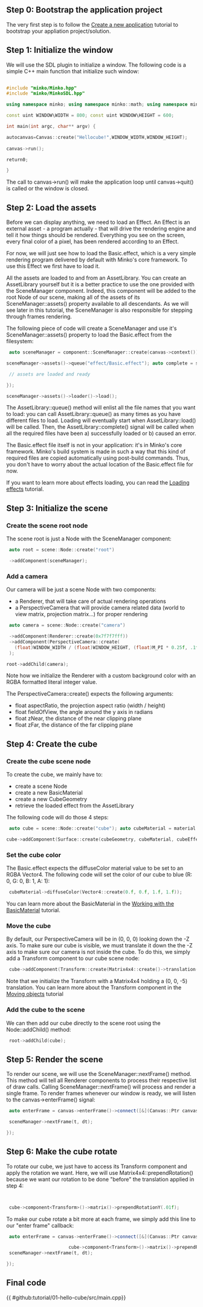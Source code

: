 Step 0: Bootstrap the application project
-----------------------------------------

The very first step is to follow the [Create a new application](Create_a_new_application.md) tutorial to bootstrap your appliation project/solution.

Step 1: Initialize the window
-----------------------------

We will use the SDL plugin to initialize a window. The following code is a simple C++ main function that initialize such window:



```cpp
 
#include "minko/Minko.hpp" 
#include "minko/MinkoSDL.hpp"

using namespace minko; using namespace minko::math; using namespace minko::component;

const uint WINDOW\WIDTH = 800; const uint WINDOW\HEIGHT = 600;

int main(int argc, char** argv) {

autocanvas=Canvas::create("Hellocube!",WINDOW_WIDTH,WINDOW_HEIGHT);
 
canvas->run();

return0;

} 
```



The call to canvas->run() will make the application loop until canvas->quit() is called or the window is closed.

Step 2: Load the assets
-----------------------

Before we can display anything, we need to load an Effect. An Effect is an external asset - a program actually - that will drive the rendering engine and tell it how things should be rendered. Everything you see on the screen, every final color of a pixel, has been rendered according to an Effect.

For now, we will just see how to load the Basic.effect, which is a very simple rendering program delivered by default with Minko's core framework. To use this Effect we first have to load it.

All the assets are loaded to and from an AssetLibrary. You can create an AssetLibrary yourself but it is a better practice to use the one provided with the SceneManager component. Indeed, this component will be added to the root Node of our scene, making all of the assets of its SceneManager::assets() property available to all descendants. As we will see later in this tutorial, the SceneManager is also responsible for stepping through frames rendering.

The following piece of code will create a SceneManager and use it's SceneManager::assets() property to load the Basic.effect from the filesystem:


```cpp
 auto sceneManager = component::SceneManager::create(canvas->context());

sceneManager->assets()->queue("effect/Basic.effect"); auto complete = sceneManager->assets()->loader()->complete()->connect([&](file::Loader::Ptr loader) {

 // assets are loaded and ready

});

sceneManager->assets()->loader()->load(); 
```


The AssetLibrary::queue() method will enlist all the file names that you want to load: you can call AssetLibrary::queue() as many times as you have different files to load. Loading will eventually start when AssetLibrary::load() will be called. Then, the AssetLibrary::complete() signal will be called when all the required files have been a) successfully loaded or b) caused an error.

The Basic.effect file itself is not in your application: it's in Minko's core framework. Minko's build system is made in such a way that this kind of required files are copied automatically using post-build commands. Thus, you don't have to worry about the actual location of the Basic.effect file for now.

If you want to learn more about effects loading, you can read the [Loading effects](Loading_effects.md) tutorial.

Step 3: Initialize the scene
----------------------------

### Create the scene root node

The scene root is just a Node with the SceneManager component:


```cpp
 auto root = scene::Node::create("root")

 ->addComponent(sceneManager);


```


### Add a camera

Our camera will be just a scene Node with two components:

-   a Renderer, that will take care of actual rendering operations
-   a PerspectiveCamera that will provide camera related data (world to view matrix, projection matrix...) for proper rendering


```cpp
 auto camera = scene::Node::create("camera")

 ->addComponent(Renderer::create(0x7f7f7fff))
 ->addComponent(PerspectiveCamera::create(
   (float)WINDOW_WIDTH / (float)WINDOW_HEIGHT, (float)M_PI * 0.25f, .1f, 1000.f)
 );

root->addChild(camera); 
```


Note how we initialize the Renderer with a custom background color with an RGBA formatted literal integer value.

The PerspectiveCamera::create() expects the following arguments:

-   float aspectRatio, the projection aspect ratio (width / height)
-   float fieldOfView, the angle around the y axis in radians
-   float zNear, the distance of the near clipping plane
-   float zFar, the distance of the far clipping plane

Step 4: Create the cube
-----------------------

### Create the cube scene node

To create the cube, we mainly have to:

-   create a scene Node
-   create a new BasicMaterial
-   create a new CubeGeometry
-   retrieve the loaded effect from the AssetLibrary

The following code will do those 4 steps:


```cpp
 auto cube = scene::Node::create("cube"); auto cubeMaterial = material::BasicMaterial::create(); auto cubeGeometry = geometry::CubeGeometry(assets->context()); auto cubeEffect = assets->effect("effect/Basic.effect");

cube->addComponent(Surface::create(cubeGeometry, cubeMaterial, cubeEffect); 
```


### Set the cube color

The Basic.effect expects the diffuseColor material value to be set to an RGBA Vector4. The following code will set the color of our cube to blue (R: 0, G: 0, B: 1, A: 1):


```cpp
 cubeMaterial->diffuseColor(Vector4::create(0.f, 0.f, 1.f, 1.f)); 
```


You can learn more about the BasicMaterial in the [Working with the BasicMaterial](Working_with_the_BasicMaterial.md) tutorial.

### Move the cube

By default, our PerspectiveCamera will be in (0, 0, 0) looking down the -Z axis. To make sure our cube is visible, we must translate it down the the -Z axis to make sure our camera is not inside the cube. To do this, we simply add a Transform component to our cube scene node:


```cpp
 cube->addComponent(Transform::create(Matrix4x4::create()->translation(0.f, 0.f, -5.f))); 
```


Note that we initialize the Transform with a Matrix4x4 holding a (0, 0, -5) translation. You can learn more about the Transform component in the [Moving objects](Moving_objects.md) tutorial

### Add the cube to the scene

We can then add our cube directly to the scene root using the Node::addChild() method:


```cpp
 root->addChild(cube); 
```


Step 5: Render the scene
------------------------

To render our scene, we will use the SceneManager::nextFrame() method. This method will tell all Renderer components to process their respective list of draw calls. Calling SceneManager::nextFrame() will process and render a single frame. To render frames whenever our window is ready, we will listen to the canvas->enterFrame() signal:


```cpp
 auto enterFrame = canvas->enterFrame()->connect([&](Canvas::Ptr canvas, float t, float dt) {

 sceneManager->nextFrame(t, dt);

}); 
```


Step 6: Make the cube rotate
----------------------------

To rotate our cube, we just have to access its Transform component and apply the rotation we want. Here, we will use Matrix4x4::prependRotation() because we want our rotation to be done "before" the translation applied in step 4:


```cpp


 cube->component<Transform>()->matrix()->prependRotationY(.01f);


```


To make our cube rotate a bit more at each frame, we simply add this line to our "enter frame" callback:


```cpp
 auto enterFrame = canvas->enterFrame()->connect([&](Canvas::Ptr canvas, float t, float dt) {

                       cube->component<Transform>()->matrix()->prependRotationY(.01f);
 sceneManager->nextFrame(t, dt);

}); 
```


Final code
----------

{{
#github:tutorial/01-hello-cube/src/main.cpp}}

